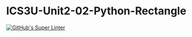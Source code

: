 # ICS3U-Unit2-02-Python-Rectangle

[![GitHub's Super Linter](https://github.com/lily-liu-17/ICS3U-Unit2-02-Python-Rectangle/workflows/GitHub's%20Super%20Linter/badge.svg)](https://github.com/lily-liu-17/ICS3U-Unit2-02-Python-Rectangle/actions)
